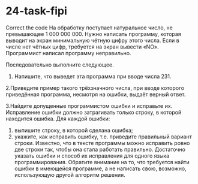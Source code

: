 # 24-task-fipi
Correct the code
 На обработку поступает натуральное число, не превышающее 1 000 000 000. Нужно написать программу, которая выводит на экран минимальную чётную цифру этого числа. Если в числе нет чётных цифр, требуется на экран вывести «NO». Программист написал программу неправильно.
 
 Последовательно выполните следующее.
1. Напишите, что выведет эта программа при вводе числа 231.

2.Приведите пример такого трёхзначного числа, при вводе которого приведённая программа, несмотря на ошибки, выдаёт верный ответ. 

3.Найдите допущенные программистом ошибки и исправьте их. Исправление ошибки должно затрагивать только строку, в которой находится ошибка. Для каждой ошибки:
1) выпишите строку, в которой сделана ошибка;
2) укажите, как исправить ошибку, т.е. приведите правильный вариант строки.
Известно, что в тексте программы можно исправить ровно две строки так, чтобы она стала работать правильно.
Достаточно указать ошибки и способ их исправления для одного языка программирования.
Обратите внимание на то, что требуется найти ошибки в имеющейся программе, а не написать свою, возможно, использующую другой алгоритм решения.
